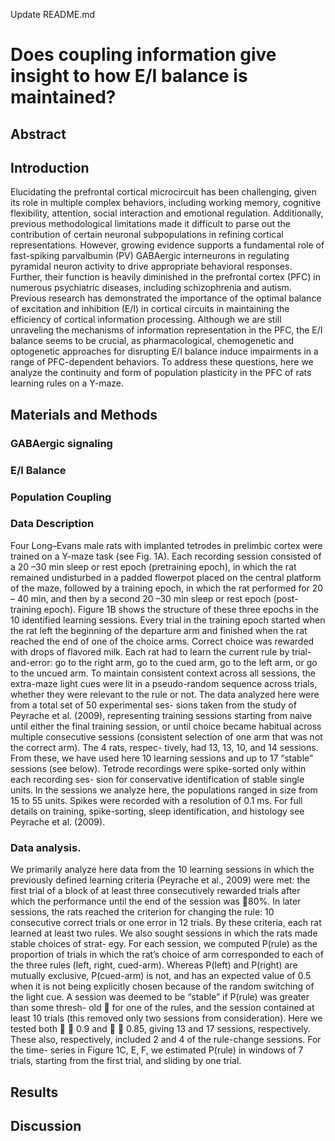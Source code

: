 Update README.md
# Does coupling information give insight to how E/I balance is maintained?

## Abstract 
 
 
## Introduction

Elucidating the prefrontal cortical microcircuit has been challenging, given its role in multiple complex behaviors, including working memory, cognitive flexibility, attention, social interaction and emotional regulation. Additionally, previous methodological limitations made it difficult to parse out the contribution of certain neuronal subpopulations in refining cortical representations. However, growing evidence supports a fundamental role of fast-spiking parvalbumin (PV) GABAergic interneurons in regulating pyramidal neuron activity to drive appropriate behavioral responses. Further, their function is heavily diminished in the prefrontal cortex (PFC) in numerous psychiatric diseases, including schizophrenia and autism. Previous research has demonstrated the importance of the optimal balance of excitation and inhibition (E/I) in cortical circuits in maintaining the efficiency of cortical information processing. Although we are still unraveling the mechanisms of information representation in the PFC, the E/I balance seems to be crucial, as pharmacological, chemogenetic and optogenetic approaches for disrupting E/I balance induce impairments in a range of PFC-dependent behaviors. To address these questions, here we analyze the continuity and form of population plasticity in the PFC of rats learning rules on a Y-maze. 

 
## Materials and Methods

### GABAergic signaling

### E/I Balance

### Population Coupling

### Data Description
Four Long–Evans male rats with implanted tetrodes in prelimbic cortex were trained on a Y-maze task (see Fig. 1A). Each recording session consisted of a 20 –30 min sleep or rest epoch (pretraining epoch), in which the rat remained undisturbed in a padded flowerpot placed on the central platform of the maze, followed by a training epoch, in which the rat performed for 20 – 40 min, and then by a second 20 –30 min sleep or rest epoch (post-training epoch). Figure 1B shows the structure of these three epochs in the 10 identified learning sessions. Every trial in the training epoch started when the rat left the beginning of the departure arm and finished when the rat reached the end of one of the choice arms. Correct choice was rewarded with drops of flavored milk. Each rat had to learn the current rule by trial-and-error: go to the right arm, go to the cued arm, go to the left arm, or go to the uncued arm. To maintain consistent context across all sessions, the extra-maze light cues were lit in a pseudo-random sequence across trials, whether they were relevant to the rule or not.
The data analyzed here were from a total set of 50 experimental ses- sions taken from the study of Peyrache et al. (2009), representing training sessions starting from naive until either the final training session, or until choice became habitual across multiple consecutive sessions (consistent selection of one arm that was not the correct arm). The 4 rats, respec- tively, had 13, 13, 10, and 14 sessions. From these, we have used here 10 learning sessions and up to 17 “stable” sessions (see below). Tetrode recordings were spike-sorted only within each recording ses- sion for conservative identification of stable single units. In the sessions we analyze here, the populations ranged in size from 15 to 55 units. Spikes were recorded with a resolution of 0.1 ms. For full details on training, spike-sorting, sleep identification, and histology see Peyrache et al. (2009).

### Data analysis. 
We primarily analyze here data from the 10 learning sessions in which the previously defined learning criteria (Peyrache et al., 2009) were met: the first trial of a block of at least three consecutively rewarded trials after which the performance until the end of the session was 􏰀80%. In later sessions, the rats reached the criterion for changing the rule: 10 consecutive correct trials or one error in 12 trials. By these criteria, each rat learned at least two rules.
We also sought sessions in which the rats made stable choices of strat- egy. For each session, we computed P(rule) as the proportion of trials in which the rat’s choice of arm corresponded to each of the three rules (left, right, cued-arm). Whereas P(left) and P(right) are mutually exclusive, P(cued-arm) is not, and has an expected value of 0.5 when it is not being explicitly chosen because of the random switching of the light cue. A session was deemed to be “stable” if P(rule) was greater than some thresh- old 􏰍 for one of the rules, and the session contained at least 10 trials (this removed only two sessions from consideration). Here we tested both 􏰍 􏰁 0.9 and 􏰍 􏰁 0.85, giving 13 and 17 sessions, respectively. These also, respectively, included 2 and 4 of the rule-change sessions. For the time- series in Figure 1C, E, F, we estimated P(rule) in windows of 7 trials, starting from the first trial, and sliding by one trial.


## Results


## Discussion


